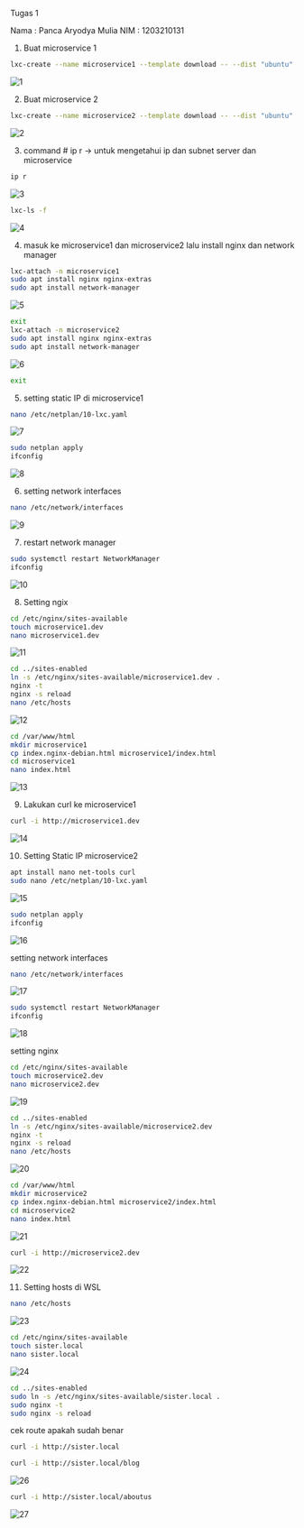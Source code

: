 Tugas 1

Nama : Panca Aryodya Mulia
NIM : 1203210131

  1. Buat microservice 1
```bash
lxc-create --name microservice1 --template download -- --dist "ubuntu" --release "focal" --arch amd64 
```
![1](https://github.com/panskeeh/Sistem-Terdistribusi/assets/95496180/ec10aa3c-7d4b-42c9-9903-931c8f0fad08)

  2. Buat microservice 2
```bash
lxc-create --name microservice2 --template download -- --dist "ubuntu" --release "bionic" --arch amd64
```
![2](https://github.com/panskeeh/Sistem-Terdistribusi/assets/95496180/6096956f-99b6-45e0-b581-980a2beb5c3a)

  3. command # ip r -> untuk mengetahui ip dan subnet server dan microservice
```bash
ip r
```
![3](https://github.com/panskeeh/Sistem-Terdistribusi/assets/95496180/170003b8-a85e-4dee-a3d6-846ec478048b)
```bash
lxc-ls -f
```
![4](https://github.com/panskeeh/Sistem-Terdistribusi/assets/95496180/144b9c68-13ad-4b64-a45c-d59434f57659)

  4. masuk ke microservice1 dan microservice2 lalu install nginx dan network manager
```bash
lxc-attach -n microservice1
sudo apt install nginx nginx-extras
sudo apt install network-manager
```
![5](https://github.com/panskeeh/Sistem-Terdistribusi/assets/95496180/991266ec-dd35-4cd4-85b6-457f138f9c1b)
```bash
exit
lxc-attach -n microservice2
sudo apt install nginx nginx-extras
sudo apt install network-manager 
```
![6](https://github.com/panskeeh/Sistem-Terdistribusi/assets/95496180/11c67b65-a3bd-4957-8d5f-50975361c859)
```bash
exit
```
  5. setting static IP di microservice1
```bash
nano /etc/netplan/10-lxc.yaml
```
![7](https://github.com/panskeeh/Sistem-Terdistribusi/assets/95496180/3106090b-5bf9-4cdc-b57c-40cdae041277)
```bash
sudo netplan apply
ifconfig
```
![8](https://github.com/panskeeh/Sistem-Terdistribusi/assets/95496180/1ab8c104-4eb9-4f07-9805-9a77b37b2761)

  6. setting network interfaces
```bash
nano /etc/network/interfaces
```
![9](https://github.com/panskeeh/Sistem-Terdistribusi/assets/95496180/f90b69fd-c429-4345-95c7-b0e74a35eb5d)

  7. restart network manager
```bash
sudo systemctl restart NetworkManager
ifconfig
```
![10](https://github.com/panskeeh/Sistem-Terdistribusi/assets/95496180/295df8ef-5fa5-4163-b287-6164c3e50b67)

  8. Setting ngix
```bash
cd /etc/nginx/sites-available
touch microservice1.dev
nano microservice1.dev
```
![11](https://github.com/panskeeh/Sistem-Terdistribusi/assets/95496180/560a9c0f-b64e-4025-a7ae-b44fca6c8b16)
```bash
cd ../sites-enabled 
ln -s /etc/nginx/sites-available/microservice1.dev . 
nginx -t 
nginx -s reload 
nano /etc/hosts
```
![12](https://github.com/panskeeh/Sistem-Terdistribusi/assets/95496180/e8be4da3-baec-455c-83a6-c68469129bfd)
```bash
cd /var/www/html 
mkdir microservice1
cp index.nginx-debian.html microservice1/index.html 
cd microservice1
nano index.html
```
![13](https://github.com/panskeeh/Sistem-Terdistribusi/assets/95496180/6d14f2a5-0924-445a-853b-a6b6f167615e)

  9. Lakukan curl ke microservice1
```bash
curl -i http://microservice1.dev
```
![14](https://github.com/panskeeh/Sistem-Terdistribusi/assets/95496180/a5ba322d-102a-4810-a213-08e182960f4c)

  10. Setting Static IP microservice2
```bash
apt install nano net-tools curl 
sudo nano /etc/netplan/10-lxc.yaml 
```
![15](https://github.com/panskeeh/Sistem-Terdistribusi/assets/95496180/8f69a408-2d11-49c0-9aea-3614ce84e5d7)
```bash
sudo netplan apply 
ifconfig
```
![16](https://github.com/panskeeh/Sistem-Terdistribusi/assets/95496180/6f73e50c-d97f-4e90-ada2-f21f234dc3af)

setting network interfaces
```bash
nano /etc/network/interfaces
```
![17](https://github.com/panskeeh/Sistem-Terdistribusi/assets/95496180/6f67506d-8be6-4147-be34-5b35ea433da5)
```bash
sudo systemctl restart NetworkManager
ifconfig
```
![18](https://github.com/panskeeh/Sistem-Terdistribusi/assets/95496180/be9d23e8-6348-4b02-8bb0-8628db6038dc)

setting nginx
```bash
cd /etc/nginx/sites-available
touch microservice2.dev
nano microservice2.dev
```
![19](https://github.com/panskeeh/Sistem-Terdistribusi/assets/95496180/7c377999-40cd-421e-8a61-5fa091ae0b7a)
```bash
cd ../sites-enabled
ln -s /etc/nginx/sites-available/microservice2.dev
nginx -t
nginx -s reload
nano /etc/hosts
```
![20](https://github.com/panskeeh/Sistem-Terdistribusi/assets/95496180/d32ca1ef-3a4d-49ee-b6a8-1ecb70051db2)
```bash
cd /var/www/html 
mkdir microservice2 
cp index.nginx-debian.html microservice2/index.html 
cd microservice2
nano index.html
```
![21](https://github.com/panskeeh/Sistem-Terdistribusi/assets/95496180/6413d62e-473d-4487-b3e1-106e7dd3e4a2)
```bash
curl -i http://microservice2.dev
```
![22](https://github.com/panskeeh/Sistem-Terdistribusi/assets/95496180/5b4f3add-a3d8-4010-a00b-8680b706fe0a)

  11. Setting hosts di WSL
```bash
nano /etc/hosts
```
![23](https://github.com/panskeeh/Sistem-Terdistribusi/assets/95496180/9cfdbae2-2ea3-4776-aba5-bb0dca1caa8a)
```bash
cd /etc/nginx/sites-available
touch sister.local
nano sister.local
```
![24](https://github.com/panskeeh/Sistem-Terdistribusi/assets/95496180/a02f14d5-74b2-4f71-b11c-1a1b6cdf8ad1)
```bash
cd ../sites-enabled
sudo ln -s /etc/nginx/sites-available/sister.local .
sudo nginx -t
sudo nginx -s reload
```
cek route apakah sudah benar
```bash
curl -i http://sister.local
```
```bash
curl -i http://sister.local/blog
```
![26](https://github.com/panskeeh/Sistem-Terdistribusi/assets/95496180/dd9d1b2e-01c5-4cbd-b12e-7215552884b5)
```bash
curl -i http://sister.local/aboutus
```
![27](https://github.com/panskeeh/Sistem-Terdistribusi/assets/95496180/7eef3695-a777-4d17-975e-a6bb424ef99f)
